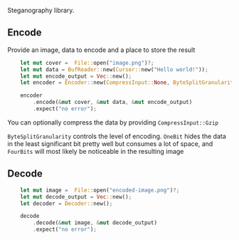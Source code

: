 Steganography library.

## Encode 

Provide an image, data to encode and a place to store the result

```rust
    let mut cover =  File::open("image.png")?;
    let mut data = BufReader::new(Cursor::new("Hello world!"));
    let mut encode_output = Vec::new();
    let encoder = Encoder::new(CompressInput::None, ByteSplitGranularity::OneBit);

    encoder
        .encode(&mut cover, &mut data, &mut encode_output)
        .expect("no error");
```

You can optionally compress the data by providing `CompressInput::Gzip`

`ByteSplitGranularity` controls the level of encoding. `OneBit` hides the data in the least significant bit pretty well but consumes a lot of space, and `FourBits` will most likely be noticeable in the resulting image

## Decode

```rust
    let mut image =  File::open("encoded-image.png")?;
    let mut decode_output = Vec::new();
    let decoder = Decoder::new();

    decode
        .decode(&mut image, &mut decode_output)
        .expect("no error");
```
